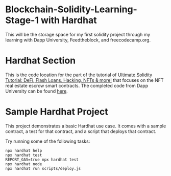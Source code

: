 # Blockchain-Solidity-Learning-Stage-1 with Hardhat

This will be the storage space for my first solidity project through my learning with Dapp University, Feedtheblock, and freecodecamp.org.

# Hardhat Section

This is the code location for the part of the tutorial of
[Ultimate Solidity Tutorial: DeFi, Flash Loans, Hacking, NFTs & more!](https://youtu.be/eoQJ6nFZOcs) that focuses on the NFT real estate escrow smart contracts. The completed code from Dapp University can be found [here](https://github.com/dappuniversity/solidity_tutorial).

# Sample Hardhat Project

This project demonstrates a basic Hardhat use case. It comes with a sample contract, a test for that contract, and a script that deploys that contract.

Try running some of the following tasks:

```shell
npx hardhat help
npx hardhat test
REPORT_GAS=true npx hardhat test
npx hardhat node
npx hardhat run scripts/deploy.js
```
